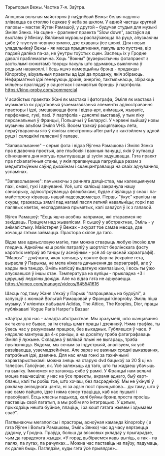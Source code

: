 Тэрыторыя Вежы. Частка 7-я. Заўтра.

Апошняя вольная майстэрня ў паўднёвай Вежы: белая падлога зліваецца са столлю і сцякае ў неба за шклом. У адной частцы круглай паловы – мастак Яўген Рамашоў, у другой – будучая студыя для музыкі Эміля Зянко. На сцяне - фрагмент праекта "Slow down", застаўся ад выставы ў Мінску. Вялізныя мурашы распаўзаюцца па руцэ, апускаючы цябе ў тлустую чорную зямлю, дзе схаваны ўсе шляхі.
Для новых уладальнікаў Вежы - як месца прыцягнення, пакуль што пустэча, вір падзей далёка па-за, не ўнутры тоўстых сцен. Заспець іх у Гродне даволі праблематычна. Хоць  "Вокны" (вуаерыстычны фотапраект з застылымі сюжэтамі) творцы пакуль што здымаюць выключна ў родным наваколлі. І ёсць яшчэ камерцыйны брэнд - прадакшн Kinoproby, візуальныя праекты ад ідэі да продажу, якія збіраюць. Нефарматныя ідэі генеруюць драйв, энергію, тактыльнасць, збіраюць мільёны праглядаў у сацсетках і самавітыя брэнды ў партфоліа.
https://kino-proby.com/commercial

У асабістых праектах Жэні як мастака і фатографа, Эміля як мастака і музыканта як дадатковыя ўзаемазвязаныя элементы адлюстравання прасторы і ідэі, змешваюцца фота і відэа-арт, анімацыя, жывапіс, перфоманс, гукі, пахі. У партфоліа - дзясяткі выставаў, у тым ліку персанальныя ў Францыі, Польшчы і ў Беларусі.
У чэрвені выйшаў новы музычны альбом Эміля VHS. Восем трэкаў расцягваюць лета, пераўтвараючы яго ў лянівы электронны after party з кактэйлем у адной руцэ і салодкімі галасамі ў галаве. 

"Запавольванне" – серыя фота і відэа Яўгена Рамашова і Эміля Зянко пра відавочна простыя, але глыбокія і важныя пачуцці, якія ў хуткасці сённяшняга дня могуць прыглушацца ці зусім задушвацца. Гэта праект пра псіхалагічныя станы, у якія прапануецца пагрузіцца разам з медытатыўным саўнд дызайнам і сканцэнтравацца на сваіх адчуваннях, успамінах.

"Запавольванне": пачынаючы з ранняга дзяцінства, мы калекцыянуем пахі, смакі, гукі і адчуванні. Усё, што калісьці закранула нашу сэнсорыку, адлюстроўваецца флэшбэкамі, будзе з'яўляцца ў снах і па-майстэрску кіраваць нашай падсвядомасцю.
Першы "ўкус" крапівы на скуры; гразкасць зямлі пад нагамі пасля летняй навальніцы; горкі пах палявых кветак, неспадзявана прымятых, калі хаваўся ў іх з галавой.

Яўген Рамашоў: "Ёсць яшчэ асобны напрамак, які стараемся не закідваць. Працуем над жывапісам. Я сышоў у абстрактнае, Эміль - у анімалістыку. Майстэрня ў Вежах - акурат тое самае месца, дзе хочацца гэтым займацца. Прастора схіляе да таго.

Відэа мае адмысловую магію, там можна стварыць любую ілюзію для гледача. Аднойчы наш ролік патрапіў у шортліст берлінскага фэсту кароткіх метраў аб танцы (у асноўным - усё аб сучаснай харэаграфіі).
"Марыя" - дзяўчына, якая танчыць у святле фар на ўскраіне гета, вырасла ў Парыжы, не мела ніякага дачынення да харэаграфіі, але ў кадры яна танцор. Эміль напісаў выдатную кампазіцыю, і вось ты ўжо апускаешся ў іншы стан. Тэмпература на вуліцы - прыкладна +3 і церушыў ледзяны дождж. Але на відэа гэта не адчуваецца. https://vimeo.com/manage/videos/645541616

Шэсць год таму Жэня з'ехаў у Парыж "папрацаваць на будоўлі", а запусціў з жонкай Вольгай Рамашовай у Францыі kinoproby. Эміль піша музыку. У кліентах пабывалі Adidas, The Attico, The Kooples, Dior, працы публікавалі Vogue Paris Harper's Bazaar

«Заўтра для нас - занадта абстрактнае. Мы зразумелі, што шанцавання як такога не бывае, за ім стаіць шмат працы і дзеянняў. Няма графіка, ты ўвесь час у разумовым працэсе, без выхадных. Губляешся ў часе. У нядзелю мантуеш да 4-х раніцы, а на досвітку трэба фатаграфаваць Эміля ў лужыне. Складана ў вялікай плыні не выгараць, трэба прыпыняцца.
Вядома, мы сочым за індустрыяй, аналізуем, як усё развіваецца, узаемадзейнічае. Але зараз не важныя сродкі выказвання, патрэбныя ідэі, дзеянне. Для нас няма гонкі за тэхнічнымі характарыстыкамі: можна зняць на старую dvd бацькоў за 20 $ ці на тэлефон. Галоўнае, як. Усё залежыць ад таго, што ты жадаеш убачыць па выніку. Імкнемся не заганяць сябе ў рамкі. У Францыі нам вельмі моцна пашчасціла: у нас на ўсе праекты, акрамя аднаго, быў карт-бланш, калі ты робіш тое, што хочаш, без пасрэднікаў. Мы не ўкінулі ў рэкламу аніводнага цэнта, ні за адзін пост прынцыпова… ды таму, што ў нас само пайшло, ідзе і няма сэнсу траціцца, каб нас пушылі і прасоўвалі. Ёсць класны падыход, калі буйны брэнд проста просіць паставіць свой лагатып, а мы робім яго інтэграцыю. У цэлым, прыходзіць нешта буйное, плаціць, і за кошт гэтага жывем і здымаем сваё".

Паглынаючы мегаполісы і прасторы, асноўная каманда kinoproby ( а гэта Яўген і Вольга Рамашовы, Эміль Зянко) час ад часу вяртаецца дадому, у Гродна.
Праўда, больш да вясковых укладаў у прыгарадзе, чым да гарадскога жыцця.
«У горад выбіраемся кавы выпіць, а так - па палях, па лугах, па рачулках… Можна час паставіць на паўзу, падумаць, як далей быць. Паглядзім, куды гэта ўсё прывядзе»…

